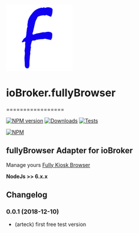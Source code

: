 ![Logo](admin/fully.png)
# ioBroker.fullyBrowser
=================

[![NPM version](http://img.shields.io/npm/v/iobroker.fullybrowser.svg)](https://www.npmjs.com/package/iobroker.fullybrowser)
[![Downloads](https://img.shields.io/npm/dm/iobroker.fullybrowser.svg)](https://www.npmjs.com/package/iobroker.fullybrowser)
[![Tests](https://travis-ci.org/ioBroker/ioBroker.fullybrowser.svg?branch=master)](https://travis-ci.org/ioBroker/ioBroker.fullybrowser)

[![NPM](https://nodei.co/npm/iobroker.fullybrowser.png?downloads=true)](https://nodei.co/npm/iobroker.fullybrowser/)



fullyBrowser Adapter for ioBroker
------------------------------------------------------------------------------

Manage yours [Fully Kiosk Browser](https://www.ozerov.de/fully-kiosk-browser)
 
<b>NodeJs >> 6.x.x </b>

## Changelog
### 0.0.1 (2018-12-10)
* (arteck) first free test version
